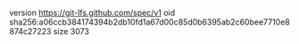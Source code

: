 version https://git-lfs.github.com/spec/v1
oid sha256:a06ccb384174394b2db10fd1a67d00c85d0b6395ab2c60bee7710e8874c27223
size 3073

